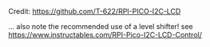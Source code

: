 Credit: https://github.com/T-622/RPI-PICO-I2C-LCD

... also note the recommended use of a level shifter! see https://www.instructables.com/RPI-Pico-I2C-LCD-Control/
